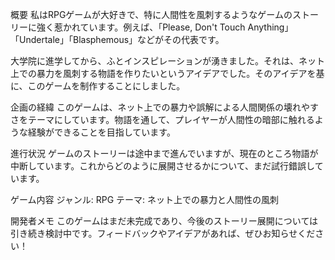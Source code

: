 概要
私はRPGゲームが大好きで、特に人間性を風刺するようなゲームのストーリーに強く惹かれています。例えば、「Please, Don't Touch Anything」「Undertale」「Blasphemous」などがその代表です。

大学院に進学してから、ふとインスピレーションが湧きました。それは、ネット上での暴力を風刺する物語を作りたいというアイデアでした。そのアイデアを基に、このゲームを制作することにしました。

企画の経緯
このゲームは、ネット上での暴力や誤解による人間関係の壊れやすさをテーマにしています。物語を通して、プレイヤーが人間性の暗部に触れるような経験ができることを目指しています。

進行状況
ゲームのストーリーは途中まで進んでいますが、現在のところ物語が中断しています。これからどのように展開させるかについて、まだ試行錯誤しています。

ゲーム内容
ジャンル: RPG
テーマ: ネット上での暴力と人間性の風刺

開発者メモ
このゲームはまだ未完成であり、今後のストーリー展開については引き続き検討中です。フィードバックやアイデアがあれば、ぜひお知らせください！
